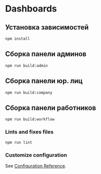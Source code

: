 # Dashboards

## Установка зависимостей
```
npm install
```

## Сборка панели админов

`npm run build:admin`

## Сборка панели юр. лиц

`npm run build:company`

## Сборка панели работников

`npm run build:workflow`


### Lints and fixes files
```
npm run lint
```

### Customize configuration
See [Configuration Reference](https://cli.vuejs.org/config/).
